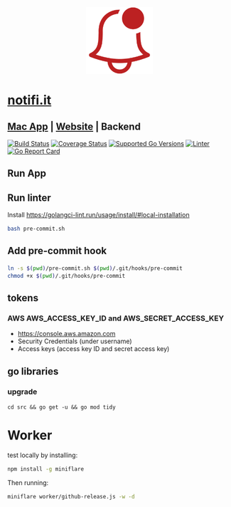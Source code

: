 <p align="center"><img height="150px" src="https://raw.githubusercontent.com/maxisme/notifi/master/images/bell.png"></p>

# [notifi.it](https://notifi.it/)

## [Mac App](https://github.com/maxisme/notifi) | [Website](https://github.com/maxisme/notifi.it) | Backend

[![Build Status](https://github.com/maxisme/notifi-backend/workflows/notifi/badge.svg)](https://github.com/maxisme/notifi-backend/actions)
[![Coverage Status](https://codecov.io/gh/maxisme/notifi-backend/branch/master/graph/badge.svg)](https://codecov.io/gh/maxisme/notifi-backend)
[![Supported Go Versions](https://img.shields.io/badge/go-1.16-green)](https://github.com/maxisme/notifi-backend/actions)
[![Linter](https://img.shields.io/badge/lint-golangci--lint-blue)](https://golangci-lint.run/)
[![Go Report Card](https://goreportcard.com/badge/github.com/maxisme/notifi-backend)](https://goreportcard.com/report/github.com/maxisme/notifi-backend)


## Run App


## Run linter
Install https://golangci-lint.run/usage/install/#local-installation
```bash
bash pre-commit.sh
```

## Add pre-commit hook

```bash
ln -s $(pwd)/pre-commit.sh $(pwd)/.git/hooks/pre-commit
chmod +x $(pwd)/.git/hooks/pre-commit
```

## tokens
### AWS AWS_ACCESS_KEY_ID and AWS_SECRET_ACCESS_KEY
 - https://console.aws.amazon.com
 - Security Credentials (under username)
 - Access keys (access key ID and secret access key)
 
## go libraries
### upgrade
```
cd src && go get -u && go mod tidy
```

# Worker
test locally by installing:
```bash
npm install -g miniflare
```

Then running:
```bash
miniflare worker/github-release.js -w -d
```
